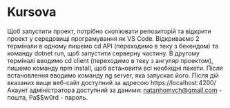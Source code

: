 # Kursova
Щоб запустити проект, потрібно скопіювати репозиторій та відкрити проект у середовищі програмування як VS Code.
Відкриваємо 2 термінали в одному пишемо cd API (переходимо в теку з бекендом) та команду dotnet run, щоб запустити серверну частину.
В другому терміналі вводимо cd client (переходимо в теку з ангуляр проектом), пишемо команду npm install, щоб встановити всі необхідні пакети. Після встановлення вводимо команду ng server, яка запускає його.
Після дій вказаних вище веб-сайт доступний за адресою https://localhost:4200/
Акаунт адміністратора доступний за даними: natanhomych@gmail.com - пошта, Pa$$w0rd - пароль.

